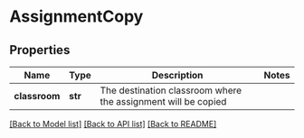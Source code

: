 # AssignmentCopy

## Properties
Name | Type | Description | Notes
------------ | ------------- | ------------- | -------------
**classroom** | **str** | The destination classroom where the assignment will be copied | 

[[Back to Model list]](../README.md#documentation-for-models) [[Back to API list]](../README.md#documentation-for-api-endpoints) [[Back to README]](../README.md)


